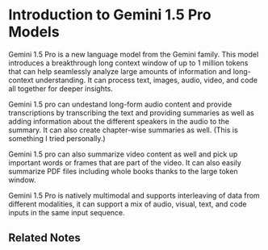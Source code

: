# Introduction to Gemini 1.5 Pro Models

Gemini 1.5 Pro is a new language model from the Gemini family. This model introduces a breakthrough long context window of up to 1 million tokens that can help seamlessly analyze large amounts of information and long-context understanding. It can process text, images, audio, video, and code all together for deeper insights.

Gemini 1.5 pro can undestand long-form audio content and provide transcriptions by transcribing the text and providing summaries as well as adding information about the different speakers in the audio to the summary.
It can also create chapter-wise summaries as well. (This is something I tried personally.)

Gemini 1.5 pro can also summarize video content as well and pick up important words or frames that are part of the video. It can also easily summarize PDF files including whole books thanks to the large token window.

Gemini 1.5 Pro is natively multimodal and supports interleaving of data from different modalities, it can support a mix of audio, visual, text, and code inputs in the same input sequence.

## Related Notes

